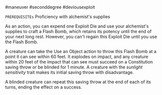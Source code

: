#maneuver #seconddegree #deviousexploit 

`PREREQUISITEs`
Proficiency with alchemist's supplies

As an action, you can expend one Exploit Die and use your alchemist's supplies to craft a Flash Bomb, which retains its potency until the end of your next long rest. However, you can't regain this Exploit Die until you use the Flash Bomb.

A creature can take the Use an Object action to throw this Flash Bomb at a point it can see within 60 feet. It explodes on impact, and any creature within 20 feet of the impact that can see must succeed on a Constitution saving throw or be blinded for 1 minute. A creature with the _sunlight sensitivity_ trait makes its initial saving throw with disadvantage.

A blinded creature can repeat this saving throw at the end of each of its turns, ending the effect on a success.